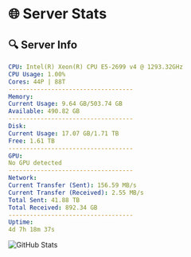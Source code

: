 # 🌐 Server Stats
## 🔍 Server Info
```yaml
CPU: Intel(R) Xeon(R) CPU E5-2699 v4 @ 1293.32GHz
CPU Usage: 1.00%
Cores: 44P | 88T
-----------------------------------
Memory:
Current Usage: 9.64 GB/503.74 GB
Available: 490.82 GB
-----------------------------------
Disk:
Current Usage: 17.07 GB/1.71 TB
Free: 1.61 TB
-----------------------------------
GPU:
No GPU detected
-----------------------------------
Network:
Current Transfer (Sent): 156.59 MB/s
Current Transfer (Received): 2.55 MB/s
Total Sent: 41.88 TB
Total Received: 892.34 GB
-----------------------------------
Uptime:
4d 7h 18m 37s
```
![GitHub Stats](https://img.shields.io/badge/Updated-2025-02-12_06:01:55-blue)